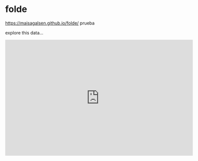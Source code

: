 # folde
https://maisagalsen.github.io/folde/ prueba

explore this data...
<iframe width="600" height="371" seamless frameborder="0" scrolling="no" src="https://docs.google.com/spreadsheets/d/e/2PACX-1vRUPlco2LcOvzuSQ7SZntKQV3VL2K-hLoqYeAtspv6EQm1I9fhP_WE_9Leo_uXcAjKLo5-91qRiL3iZ/pubchart?oid=490610287&amp;format=interactive"></iframe>
